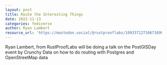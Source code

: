```yaml
---
layout: post
title: Route the Interesting Things
date: 2022-11-13
categories: fediverse
author: Ryan Lambert
resource_url: 'https://mastodon.social/@rustprooflabs/109337127166716908'
---
```


Ryan Lambert, from RustProofLabs will be doing a talk on the PostGISDay event by Crunchy Data on how to do routing with Postgres and OpenStreetMap data
